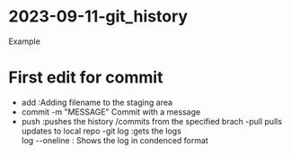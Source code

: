 # 2023-09-11-git_history
Example
# First edit for commit
- add <FILENAMES> :Adding filename to the staging area
- commit -m "MESSAGE" Commit with a message
- push <Where> <What> :pushes the history /commits from the specified brach
-pull <WHERE> <WHAT>  pulls updates to local repo
-git log :gets the logs  
log --oneline : Shows the log  in condenced format